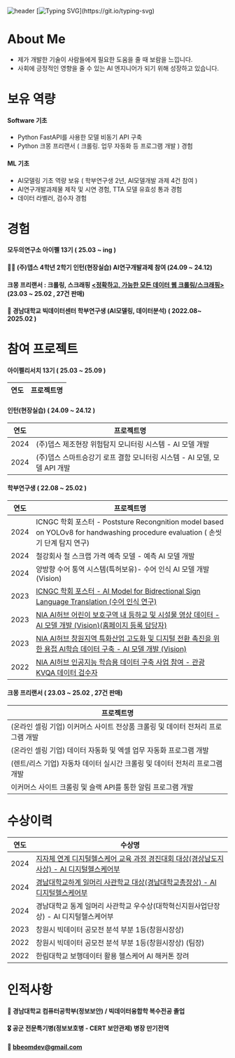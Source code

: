 ![header](https://capsule-render.vercel.app/api?type=Waving&text=Have%20a%20Good%20day&gradient&height=300&fontColor=ffffff)
[![Typing SVG](https://readme-typing-svg.demolab.com?font=Fira+Code&weight=500&pause=1000&color=25B31EFF&width=1000&lines=%EC%95%88%EB%85%95%ED%95%98%EC%84%B8%EC%9A%94,+%EA%B9%80%EB%B2%94%EB%AA%A8%EC%9E%85%EB%8B%88%EB%8B%A4.+%EC%B0%BE%EC%95%84%EC%A3%BC%EC%85%94%EC%84%9C+%EA%B0%90%EC%82%AC%ED%95%A9%EB%8B%88%EB%8B%A4.+%EC%A2%8B%EC%9D%80+%ED%95%98%EB%A3%A8%EB%90%98%EC%84%B8%EC%9A%94!;Hello%2C+I'm+Beommo+Kim.+Thank+you+for+coming.+Have+a+good+day!)](https://git.io/typing-svg)
<!-- 이모지 https://gist.github.com/rxaviers/7360908 -->
# About Me
- 제가 개발한 기술이 사람들에게 필요한 도움을 줄 때 보람을 느낍니다.
- 사회에 긍정적인 영향을 줄 수 있는 AI 엔지니어가 되기 위해 성장하고 있습니다.

# 보유 역량

#### Software 기초
- Python FastAPI를 사용한 모델 비동기 API 구축
- Python 크몽 프리랜서 ( 크롤링. 업무 자동화 등 프로그램 개발 ) 경험

#### ML 기초
- AI모델링 기초 역량 보유 ( 학부연구생 2년, AI모델개발 과제 4건 참여 )
- AI연구개발과제물 제작 및 시연 경험, TTA 모델 유효성 통과 경험
- 데이터 라벨러, 검수자 경험

# 경험
#### 모두의연구소 아이펠 13기 ( 25.03 ~ ing )
#### 👨‍💼 (주)뎁스 4학년 2학기 인턴(현장실습) AI연구개발과제 참여 (24.09 ~ 24.12)
#### 크몽 프리랜서 : 크롤링, 스크래핑 [<정확하고, 가능한 모든 데이터 웹 크롤링/스크래핑>](http://kmong.com/gig/446023) (23.03 ~ 25.02 , 27건 판매)
#### :school: 경남대학교 빅데이터센터 학부연구생 (AI모델링, 데이터분석) ( 2022.08~ 2025.02 )

# 참여 프로젝트
#### 아이펠리서치 13기 ( 25.03 ~ 25.09 )
| 연도 | 프로젝트명 |
| -- | -- |


#### 인턴(현장실습) ( 24.09 ~ 24.12 )
| 연도 | 프로젝트명 | 
| -- | -- |
| 2024 | (주)뎁스 제조현장 위험탐지 모니터링 시스템 - AI 모델 개발 |
| 2024 | (주)뎁스 스마트승강기 로프 결함 모니터링 시스템 - AI 모델, 모델 API 개발 |

#### 학부연구생 ( 22.08 ~ 25.02 )
| 연도 | 프로젝트명 | 
| -- | -- |
| 2024 | ICNGC 학회 포스터 - Poststure Recongnition model based on YOLOv8 for handwashing procedure evaluation ( 손씻기 단계 탐지 연구) |
| 2024 | 철강회사 철 스크랩 가격 예측 모델 - 예측 AI 모델 개발 |
| 2024 | 양방향 수어 통역 시스템(특허보유)- 수어 인식 AI 모델 개발 (Vision) |
| 2023 | [ICNGC 학회 포스터 - AI Model for Bidrectional Sign Language Translation (수어 인식 연구) ](https://www.earticle.net/ASP/Article/448161?Key=D6AFS3Skf5mDuj41jy1ZCg%3D%3D&ReturnUrl=%2FASP%2FArticles%2F1092%3FKey%3DD6AFS3Skf5mDuj41jy1ZCg%253d%253d%26Issue%3D34186%26page%3D3&Mode=Journal) 
| 2023 | [NIA AI허브 어린이 보호구역 내 등하교 및 시설물 영상 데이터 - AI 모델 개발 (Vision)(홈페이지 등록 담당자)](https://www.aihub.or.kr/aihubdata/data/view.do?currMenu=&topMenu=&aihubDataSe=data&dataSetSn=71796) |
| 2023 | [NIA AI허브 창원지역 특화산업 고도화 및 디지털 전환 촉진을 위한 용접 AI학습 데이터 구축 - AI 모델 개발 (Vision)](https://www.aihub.or.kr/aihubdata/data/view.do?currMenu=&topMenu=&aihubDataSe=data&dataSetSn=71761) |
| 2022 | [NIA AI허브 인공지능 학습용 데이터 구축 사업 참여 - 관광 KVQA 데이터 검수자 ](https://www.aihub.or.kr/aihubdata/data/list.do?searchKeyword=kvqa) |

#### 크몽 프리랜서 ( 23.03 ~ 25.02 , 27건 판매)
| 프로젝트명 |
| -- |
| (온라인 셀링 기업) 이커머스 사이트 전상품 크롤링 및 데이터 전처리 프로그램 개발 |
| (온라인 셀링 기업) 데이터 자동화 및 엑셀 업무 자동화 프로그램 개발 |
| (렌트/리스 기업) 자동차 데이터 실시간 크롤링 및 데이터 전처리 프로그램 개발 |
| 이커머스 사이트 크롤링 및 슬랙 API를 통한 알림 프로그램 개발 |

# 수상이력

| 연도 | 수상명 |
| -- | -- |
| 2024 | [지자체 연계 디지털헬스케어 교육 과정 경진대회 대상(경상남도지사상) - AI 디지털헬스케어부](https://github.com/bbeomdev/ppo-deuk) |
| 2024 | [경남대학교하계 일머리 사관학교 대상(경남대학교총장상) - AI 디지털헬스케어부](https://github.com/bbeomdev/ppo-deuk) |
| 2024 | 경남대학교 동계 일머리 사관학교 우수상(대학혁신지원사업단장상) - AI 디지털헬스케어부 
| 2023 | 창원시 빅데이터 공모전 분석 부분 1등(창원시장상) |
| 2022 | 창원시 빅데이터 공모전 분석 부분 1등(창원시장상) (팀장) |
| 2022 | 한림대학교 보행데이터 활용 헬스케어 AI 해커톤 장려 |

# 인적사항
#### :school: 경남대학교 컴퓨터공학부(정보보안) / 빅데이터융합학 복수전공 졸업 <br/>
#### :medal_military: 공군 전문특기병(정보보호병 - CERT 보안관제) 병장 만기전역
#### :email: bbeomdev@gmail.com
